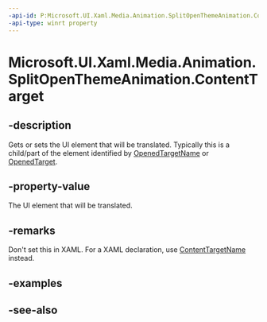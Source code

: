 ```yaml
---
-api-id: P:Microsoft.UI.Xaml.Media.Animation.SplitOpenThemeAnimation.ContentTarget
-api-type: winrt property
---
```


<!-- Property syntax
public Windows.UI.Xaml.DependencyObject ContentTarget { get;  set; }
-->

# Microsoft.UI.Xaml.Media.Animation.SplitOpenThemeAnimation.ContentTarget

## -description
Gets or sets the UI element that will be translated. Typically this is a child/part of the element identified by [OpenedTargetName](splitopenthemeanimation_openedtargetname.md) or [OpenedTarget](splitopenthemeanimation_openedtarget.md).

## -property-value
The UI element that will be translated.

## -remarks
Don't set this in XAML. For a XAML declaration, use [ContentTargetName](splitopenthemeanimation_contenttargetname.md) instead.

## -examples

## -see-also
